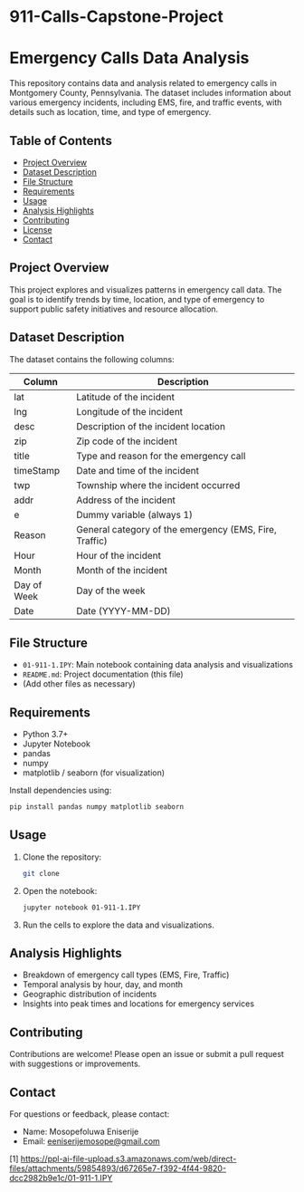 # 911-Calls-Capstone-Project
# Emergency Calls Data Analysis

This repository contains data and analysis related to emergency calls in Montgomery County, Pennsylvania. The dataset includes information about various emergency incidents, including EMS, fire, and traffic events, with details such as location, time, and type of emergency.

## Table of Contents

- [Project Overview](#project-overview)
- [Dataset Description](#dataset-description)
- [File Structure](#file-structure)
- [Requirements](#requirements)
- [Usage](#usage)
- [Analysis Highlights](#analysis-highlights)
- [Contributing](#contributing)
- [License](#license)
- [Contact](#contact)

## Project Overview

This project explores and visualizes patterns in emergency call data. The goal is to identify trends by time, location, and type of emergency to support public safety initiatives and resource allocation.

## Dataset Description

The dataset contains the following columns:

| Column      | Description                                      |
|-------------|--------------------------------------------------|
| lat         | Latitude of the incident                         |
| lng         | Longitude of the incident                        |
| desc        | Description of the incident location             |
| zip         | Zip code of the incident                         |
| title       | Type and reason for the emergency call           |
| timeStamp   | Date and time of the incident                    |
| twp         | Township where the incident occurred             |
| addr        | Address of the incident                          |
| e           | Dummy variable (always 1)                        |
| Reason      | General category of the emergency (EMS, Fire, Traffic) |
| Hour        | Hour of the incident                             |
| Month       | Month of the incident                            |
| Day of Week | Day of the week                                  |
| Date        | Date (YYYY-MM-DD)                                |

## File Structure

- `01-911-1.IPY`: Main notebook containing data analysis and visualizations
- `README.md`: Project documentation (this file)
- (Add other files as necessary)

## Requirements

- Python 3.7+
- Jupyter Notebook
- pandas
- numpy
- matplotlib / seaborn (for visualization)

Install dependencies using:

```bash
pip install pandas numpy matplotlib seaborn
```

## Usage

1. Clone the repository:
   ```bash
   git clone 
   ```
2. Open the notebook:
   ```bash
   jupyter notebook 01-911-1.IPY
   ```
3. Run the cells to explore the data and visualizations.

## Analysis Highlights

- Breakdown of emergency call types (EMS, Fire, Traffic)
- Temporal analysis by hour, day, and month
- Geographic distribution of incidents
- Insights into peak times and locations for emergency services

## Contributing

Contributions are welcome! Please open an issue or submit a pull request with suggestions or improvements.

## Contact

For questions or feedback, please contact:

- Name: Mosopefoluwa Eniserije
- Email: eeniserijemosope@gmail.com

[1] https://ppl-ai-file-upload.s3.amazonaws.com/web/direct-files/attachments/59854893/d67265e7-f392-4f44-9820-dcc2982b9e1c/01-911-1.IPY
